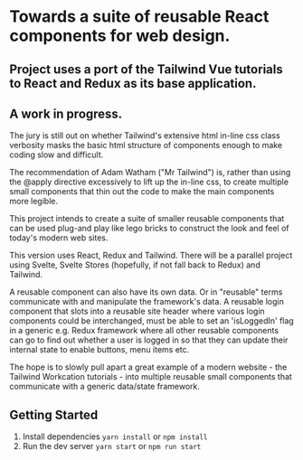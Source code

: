 # Towards a suite of reusable React components for web design.

## Project uses a port of the Tailwind Vue tutorials to React and Redux as its base application.

## A work in progress.

The jury is still out on whether Tailwind's extensive html in-line css class verbosity
masks the basic html structure of components enough to make coding slow and difficult.

The recommendation of Adam Watham ("Mr Tailwind") is, rather than using the @apply directive
excessively to lift up the in-line css, to create multiple small components that thin out the code
to make the main components more legible.

This project intends to create a suite of smaller reusable components that can be used plug-and play
like lego bricks to construct the look and feel of today's modern web sites.

This version uses React, Redux and Tailwind. There will be a parallel project using
Svelte, Svelte Stores (hopefully, if not fall back to Redux) and Tailwind.

A reusable component can also have its own data. Or in "reusable" terms communicate with and manipulate
the framework's data. A reusable login component that slots into a reusable site header where various login
components could be interchanged, must be able to set an 'isLoggedIn' flag in a generic e.g. Redux framework
where all other reusable components can go to find out whether a user is logged in so that they can update
their internal state to enable buttons, menu items etc.

The hope is to slowly pull apart a great example of a modern website - the Tailwind Workcation tutorials - 
into multiple reusable small components that communicate with a generic data/state framework.

## Getting Started

1. Install dependencies `yarn install` or `npm install`
2. Run the dev server `yarn start` or `npm run start`
